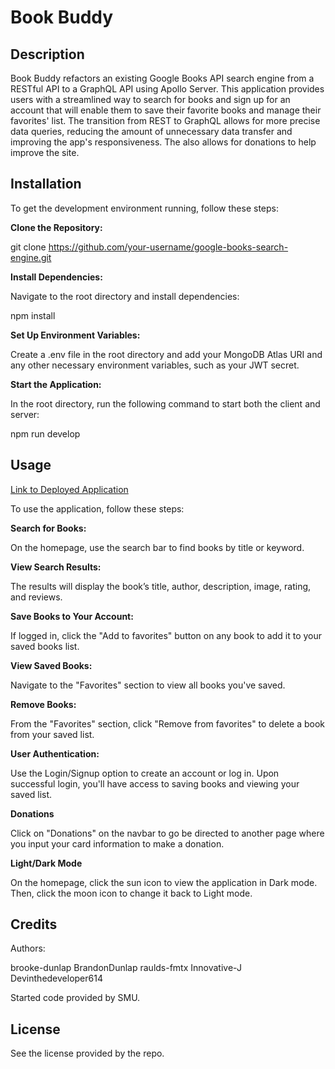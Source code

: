 # Book Buddy

## Description

Book Buddy refactors an existing Google Books API search engine from a RESTful API to a GraphQL API using Apollo Server. This application provides users with a streamlined way to search for books and sign up for an account that will enable them to save their favorite books and manage their favorites' list. The transition from REST to GraphQL allows for more precise data queries, reducing the amount of unnecessary data transfer and improving the app's responsiveness. The  also allows for donations to help improve the site.

## Installation

To get the development environment running, follow these steps:

**Clone the Repository:**

git clone https://github.com/your-username/google-books-search-engine.git

**Install Dependencies:**

Navigate to the root directory and install dependencies:

npm install

**Set Up Environment Variables:**

Create a .env file in the root directory and add your MongoDB Atlas URI and any other necessary environment variables, such as your JWT secret.

**Start the Application:**

In the root directory, run the following command to start both the client and server:

npm run develop

## Usage

[Link to Deployed Application](https://book-review-platform-rwen.onrender.com/)

To use the application, follow these steps:

**Search for Books:**

On the homepage, use the search bar to find books by title or keyword.

**View Search Results:**

The results will display the book’s title, author, description, image, rating, and reviews.

**Save Books to Your Account:**

If logged in, click the "Add to favorites" button on any book to add it to your saved books list.

**View Saved Books:**

Navigate to the "Favorites" section to view all books you've saved.

**Remove Books:**

From the "Favorites" section, click "Remove from favorites" to delete a book from your saved list.

**User Authentication:**

Use the Login/Signup option to create an account or log in. Upon successful login, you'll have access to saving books and viewing your saved list.

**Donations**

Click on "Donations" on the navbar to go be directed to another page where you input your card information to make a donation.

**Light/Dark Mode**

On the homepage, click the sun icon to view the application in Dark mode. Then, click the moon icon to change it back to Light mode.

## Credits

Authors:

brooke-dunlap
BrandonDunlap
raulds-fmtx 
Innovative-J
Devinthedeveloper614


Started code provided by SMU.

## License

See the license provided by the repo.